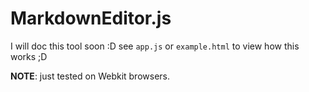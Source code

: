 # MarkdownEditor.js 

I will doc this tool soon :D see ```app.js``` or  ```example.html``` to view how this works ;D

**NOTE**: just tested on Webkit browsers.
